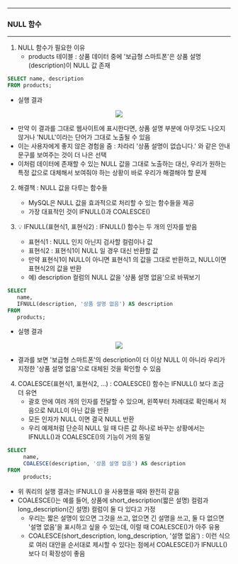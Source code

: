 -----
### NULL 함수
-----
1. NULL 함수가 필요한 이유
   - products 테이블 : 상품 데이터 중에 '보급형 스마트폰'은 상품 설명(description)이 NULL 값 존재
```sql
SELECT name, description
FROM products;
```
   - 실행 결과
<div align="center">
<img src="https://github.com/user-attachments/assets/8161a756-cc54-46b4-8cdc-3f85dd379e79">
</div>

   - 만약 이 결과를 그대로 웹사이트에 표시한다면, 상품 설명 부분에 아무것도 나오지 않거나 'NULL'이라는 단어가 그대로 노출될 수 있음
   - 이는 사용자에게 좋지 않은 경험을 줌 : 차라리 '상품 설명이 없습니다.' 와 같은 안내 문구를 보여주는 것이 더 나은 선택
   - 이처럼 데이터에 존재할 수 있는 NULL 값을 그대로 노출하는 대신, 우리가 원하는 특정 값으로 대체해서 보여줘야 하는 상황이 바로 우리가 해결해야 할 문제

2. 해결책 : NULL 값을 다루는 함수들
   - MySQL은 NULL 값을 효과적으로 처리할 수 있는 함수들을 제공
   - 가장 대표적인 것이 IFNULL()과 COALESCE()

3. 💡 IFNULL(표현식1, 표현식2) : IFNULL() 함수는 두 개의 인자를 받음
   - 표현식1 : NULL 인지 아닌지 검사할 컬럼이나 값
   - 표현식2 : 표현식1이 NULL 일 경우 대신 반환할 값
   - 만약 표현식1이 NULL이 아니면 표현식1 의 값을 그대로 반환하고, NULL이면 표현식2의 값을 반환
   - 예) description 컬럼의 NULL 값을 '상품 설명 없음'으로 바꿔보기
```sql
SELECT
   name,
   IFNULL(description, '상품 설명 없음') AS description
FROM
   products;
```
   - 실행 결과
<div align="center">
<img src="https://github.com/user-attachments/assets/78e85ce0-9e3e-4e3a-b5b6-d46524c724ce">
</div>

   - 결과를 보면 '보급형 스마트폰'의 description이 더 이상 NULL 이 아니라 우리가 지정한 '상품 설명 없음'으로 대체된 것을 확인할 수 있음

4. COALESCE(표현식1, 표현식2, ...) : COALESCE() 함수는 IFNULL() 보다 조금 더 유연
   - 괄호 안에 여러 개의 인자를 전달할 수 있으며, 왼쪽부터 차례대로 확인해서 처음으로 NULL이 아닌 값을 반환
   - 모든 인자가 NULL 이면 결국 NULL 반환
   - 우리 예제처럼 단순히 NULL 일 때 다른 값 하나로 바꾸는 상황에서는 IFNULL()과 COALESCE()의 기능이 거의 동일
```sql
SELECT
     name,
     COALESCE(description, '상품 설명 없음') AS description
FROM
     products;
```
   - 위 쿼리의 실행 결과는 IFNULL() 을 사용했을 때와 완전히 같음
   - COALESCE()는 예를 들어, 상품에 short_description(짧은 설명) 컬럼과 long_description(긴 설명) 컬럼이 둘 다 있다고 가정
     + 우리는 짧은 설명이 있으면 그것을 쓰고, 없으면 긴 설명을 쓰고, 둘 다 없으면 '설명 없음'을 표시하고 싶을 수 있는데, 이럴 때 COALESCE()가 아주 유용
     + COALESCE(short_description, long_description, '설명 없음') : 이런 식으로 여러 대안을 순서대로 제시할 수 있다는 점에서 COALESCE()가 IFNULL() 보다 더 확장성이 좋음
     
